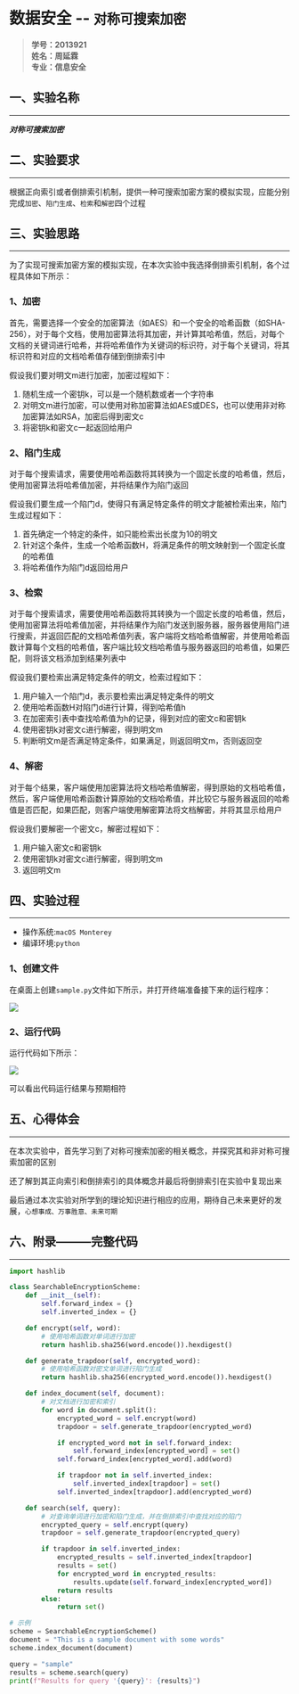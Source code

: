 # 数据安全 -- `对称可搜索加密`

> **学号：2013921  
姓名：周延霖  
专业：信息安全**


## 一、实验名称
---

***对称可搜索加密***




## 二、实验要求
---

根据正向索引或者倒排索引机制，提供一种可搜索加密方案的模拟实现，应能分别完成`加密`、`陷门生成`、`检索`和`解密`四个过程

## 三、实验思路
---

为了实现可搜索加密方案的模拟实现，在本次实验中我选择倒排索引机制，各个过程具体如下所示：



### **1、加密**


首先，需要选择一个安全的加密算法（如AES）和一个安全的哈希函数（如SHA-256），对于每个文档，使用加密算法将其加密，并计算其哈希值，然后，对每个文档的关键词进行哈希，并将哈希值作为关键词的标识符，对于每个关键词，将其标识符和对应的文档哈希值存储到倒排索引中

假设我们要对明文m进行加密，加密过程如下：

1. 随机生成一个密钥k，可以是一个随机数或者一个字符串
2. 对明文m进行加密，可以使用对称加密算法如AES或DES，也可以使用非对称加密算法如RSA，加密后得到密文c
3. 将密钥k和密文c一起返回给用户


### **2、陷门生成**


对于每个搜索请求，需要使用哈希函数将其转换为一个固定长度的哈希值，然后，使用加密算法将哈希值加密，并将结果作为陷门返回

假设我们要生成一个陷门d，使得只有满足特定条件的明文才能被检索出来，陷门生成过程如下：

1. 首先确定一个特定的条件，如只能检索出长度为10的明文
2. 针对这个条件，生成一个哈希函数H，将满足条件的明文映射到一个固定长度的哈希值
3. 将哈希值作为陷门d返回给用户




### **3、检索**



对于每个搜索请求，需要使用哈希函数将其转换为一个固定长度的哈希值，然后，使用加密算法将哈希值加密，并将结果作为陷门发送到服务器，服务器使用陷门进行搜索，并返回匹配的文档哈希值列表，客户端将文档哈希值解密，并使用哈希函数计算每个文档的哈希值，客户端比较文档哈希值与服务器返回的哈希值，如果匹配，则将该文档添加到结果列表中


假设我们要检索出满足特定条件的明文，检索过程如下：

1. 用户输入一个陷门d，表示要检索出满足特定条件的明文
2. 使用哈希函数H对陷门d进行计算，得到哈希值h
3. 在加密索引表中查找哈希值为h的记录，得到对应的密文c和密钥k
4. 使用密钥k对密文c进行解密，得到明文m
5. 判断明文m是否满足特定条件，如果满足，则返回明文m，否则返回空




### **4、解密**


对于每个结果，客户端使用加密算法将文档哈希值解密，得到原始的文档哈希值，然后，客户端使用哈希函数计算原始的文档哈希值，并比较它与服务器返回的哈希值是否匹配，如果匹配，则客户端使用解密算法将文档解密，并将其显示给用户



假设我们要解密一个密文c，解密过程如下：

1. 用户输入密文c和密钥k
2. 使用密钥k对密文c进行解密，得到明文m
3. 返回明文m





## 四、实验过程
---

- 操作系统:`macOS Monterey`
- 编译环境:`python`


### **1、创建文件**

在桌面上创建`sample.py`文件如下所示，并打开终端准备接下来的运行程序：

![](https://i.imgtg.com/2023/05/04/CnZtX.png)



### **2、运行代码**


运行代码如下所示：

![](https://i.imgtg.com/2023/05/04/CnKii.png)



可以看出代码运行结果与预期相符




## 五、心得体会
---

在本次实验中，首先学习到了对称可搜索加密的相关概念，并探究其和非对称可搜索加密的区别

还了解到其正向索引和倒排索引的具体概念并最后将倒排索引在实验中复现出来

最后通过本次实验对所学到的理论知识进行相应的应用，期待自己未来更好的发展，`心想事成、万事胜意、未来可期`




## 六、附录———完整代码
---


```python
import hashlib

class SearchableEncryptionScheme:
    def __init__(self):
        self.forward_index = {}
        self.inverted_index = {}

    def encrypt(self, word):
        # 使用哈希函数对单词进行加密
        return hashlib.sha256(word.encode()).hexdigest()

    def generate_trapdoor(self, encrypted_word):
        # 使用哈希函数对密文单词进行陷门生成
        return hashlib.sha256(encrypted_word.encode()).hexdigest()

    def index_document(self, document):
        # 对文档进行加密和索引
        for word in document.split():
            encrypted_word = self.encrypt(word)
            trapdoor = self.generate_trapdoor(encrypted_word)

            if encrypted_word not in self.forward_index:
                self.forward_index[encrypted_word] = set()
            self.forward_index[encrypted_word].add(word)

            if trapdoor not in self.inverted_index:
                self.inverted_index[trapdoor] = set()
            self.inverted_index[trapdoor].add(encrypted_word)

    def search(self, query):
        # 对查询单词进行加密和陷门生成，并在倒排索引中查找对应的陷门
        encrypted_query = self.encrypt(query)
        trapdoor = self.generate_trapdoor(encrypted_query)

        if trapdoor in self.inverted_index:
            encrypted_results = self.inverted_index[trapdoor]
            results = set()
            for encrypted_word in encrypted_results:
                results.update(self.forward_index[encrypted_word])
            return results
        else:
            return set()

# 示例
scheme = SearchableEncryptionScheme()
document = "This is a sample document with some words"
scheme.index_document(document)

query = "sample"
results = scheme.search(query)
print(f"Results for query '{query}': {results}")
```









